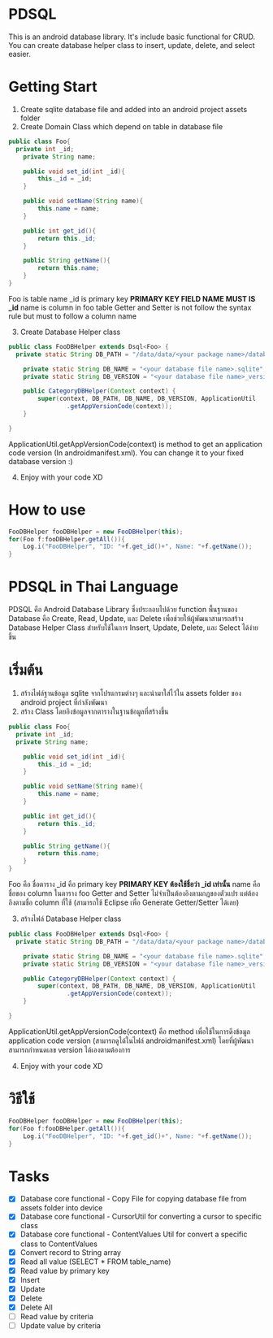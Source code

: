 PDSQL
=====

This is an android database library. It's include basic functional for CRUD. You can create database helper class to insert, update, delete, and select easier.

Getting Start
=============

1. Create sqlite database file and added into an android project assets folder
2. Create Domain Class which depend on table in database file

```java
public class Foo{
  private int _id;
	private String name;

	public void set_id(int _id){
		this._id = _id;
	}

	public void setName(String name){
		this.name = name;
	}

	public int get_id(){
		return this._id;
	}

	public String getName(){
		return this.name;
	}
}
```

Foo is table name
_id is primary key **PRIMARY KEY FIELD NAME MUST IS _id**
name is column in foo table
Getter and Setter is not follow the syntax rule but must to follow a column name

3. Create Database Helper class

```java
public class FooDBHelper extends Dsql<Foo> {
  private static String DB_PATH = "/data/data/<your package name>/databases/";

	private static String DB_NAME = "<your database file name>.sqlite";
	private static String DB_VERSION = "<your database file name>_version";

	public CategoryDBHelper(Context context) {
		super(context, DB_PATH, DB_NAME, DB_VERSION, ApplicationUtil
				.getAppVersionCode(context));
	}

}
```

ApplicationUtil.getAppVersionCode(context) is method to get an application code version (In androidmanifest.xml). You can change it to your fixed database version :)

4. Enjoy with your code XD

How to use
==========

```java
FooDBHelper fooDBHelper = new FooDBHelper(this);
for(Foo f:fooDBHelper.getAll()){
	Log.i("FooDBHelper", "ID: "+f.get_id()+", Name: "+f.getName());
}
```

PDSQL in Thai Language
======================

PDSQL คือ Android Database Library ซึ่งประกอบไปด้วย function พื้นฐานของ Database คือ Create, Read, Update, และ Delete เพื่อช่วยให้ผู้พัฒนาสามารถสร้าง Database Helper Class สำหรับใช้ในการ Insert, Update, Delete, และ Select ได้ง่ายขึ้น

เริ่มต้น
====

1. สร้างไฟล์ฐานข้อมูล sqlite จากโปรแกรมต่างๆ และนำมาใส่ไว้ใน assets folder ของ android project ที่กำลังพัฒนา
2. สร้าง Class โดยอิงข้อมูลจากตารางในฐานข้อมูลที่สร้างขึ้น

```java
public class Foo{
  private int _id;
  private String name;

	public void set_id(int _id){
		this._id = _id;
	}

	public void setName(String name){
		this.name = name;
	}

	public int get_id(){
		return this._id;
	}

	public String getName(){
		return this.name;
	}
}
```

Foo คือ ชื่อตาราง
_id คือ primary key **PRIMARY KEY ต้องใช้ชื่อว่า  _id เท่านั้น**
name คือชื่อของ column ในตาราง foo
Getter and Setter ไม่จำเป็นต้องอิงตามกฎของตัวแปร แต่ต้องอิงตามชื่อ column ที่ใช้ (สามารถใช้ Eclipse เพื่อ Generate Getter/Setter ได้เลย)

3. สร้างไฟล์ Database Helper class

```java
public class FooDBHelper extends Dsql<Foo> {
  private static String DB_PATH = "/data/data/<your package name>/databases/";

	private static String DB_NAME = "<your database file name>.sqlite";
	private static String DB_VERSION = "<your database file name>_version";

	public CategoryDBHelper(Context context) {
		super(context, DB_PATH, DB_NAME, DB_VERSION, ApplicationUtil
				.getAppVersionCode(context));
	}

}
```

ApplicationUtil.getAppVersionCode(context) คือ method เพื่อใช้ในการดึงข้อมูล application code version (สามารถดูได้ในไฟล์ androidmanifest.xml) โดยที่ผู้พัฒนาสามารถกำหนดเลข version ได้เองตามต้องการ

4. Enjoy with your code XD

วิธีใช้
====

```java
FooDBHelper fooDBHelper = new FooDBHelper(this);
for(Foo f:fooDBHelper.getAll()){
	Log.i("FooDBHelper", "ID: "+f.get_id()+", Name: "+f.getName());
}
```

Tasks
=====

- [x] Database core functional - Copy File for copying database file from assets folder into device
- [x] Database core functional - CursorUtil for converting a cursor to specific class
- [x] Database core functional - ContentValues Util for convert a specific class to ContentValues
- [x] Convert record to String array
- [x] Read all value (SELECT * FROM table_name)
- [x] Read value by primary key
- [x] Insert
- [x] Update
- [x] Delete
- [x] Delete All
- [ ] Read value by criteria
- [ ] Update value by criteria
